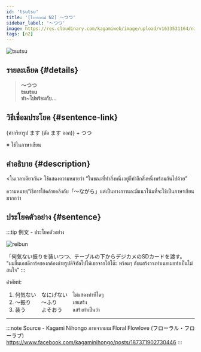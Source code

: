 ```yaml
---
id: 'tsutsu'
title: '[ไวยากรณ์ N2] 〜つつ'
sidebar_label: '〜つつ'
image: https://res.cloudinary.com/kagamiweb/image/upload/v1633531164/nihongo/grammar/n2/reibun/tsutsu.jpg
tags: [n2]
---
```


![tsutsu](https://res.cloudinary.com/kagamiweb/image/upload/v1633531016/nihongo/grammar/n2/tsutsu.png)

## รายละเอียด {#details}

> **〜つつ**  
> **tsutsu**  
> **ทำ~ไปพร้อมกับ...**

## วิธีเชื่อมประโยค {#sentence-link}

{คำกริยารูป ます (ตัด ます ออก)} + つつ

※ ใช้ในภาษาเขียน

## คำอธิบาย {#description}

<ในเวลาเดียวกัน> ใช้แสดงความหมายว่า “ในขณะที่ทำสิ่งหนึ่งอยู่ก็ทำอีกสิ่งหนึ่งพร้อมกันไปด้วย”

ความหมาย/วิธีการใช้คล้ายคลึงกับ「～ながら」แต่เป็นทางการและมีแนวโน้มที่จะใช้เป็นภาษาเขียนมากกว่า

## ประโยคตัวอย่าง {#sentence}

:::tip 例文 - ประโยคตัวอย่าง

![reibun](https://res.cloudinary.com/kagamiweb/image/upload/v1633531164/nihongo/grammar/n2/reibun/tsutsu.jpg)

「何気ない振りを装いつつ、テーブルの下からデジカメのSDカードを渡す。  
"ผมยื่นเอสดีการ์ดของกล้องถ่ายรูปดิจิทัลไปให้เธอจากใต้โต๊ะ พร้อมๆ กับแสร้งวางท่าเฉยเมยทำเป็นไม่สนใจ"
:::

คำศัพท์:  
1. 何気ない　なにげない　ไม่แสดงท่าทีใดๆ
2. 〜振り　　〜ふり　　　เสแสร้ง
3. 装う　　　よそおう　　แสร้งทำเป็นว่า

---
:::note Source - Kagami Nihongo
ภาพจากเกม Floral Flowlove (フローラル・フローラブ)  
https://www.facebook.com/kagaminihongo/posts/187371902730446
:::